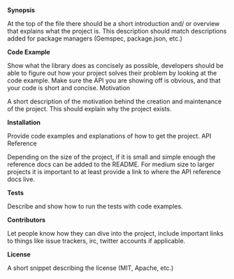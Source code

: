 **Synopsis**

At the top of the file there should be a short introduction and/ or overview that explains what the project is. This description should match descriptions added for package managers (Gemspec, package.json, etc.)

**Code Example**

Show what the library does as concisely as possible, developers should be able to figure out how your project solves their problem by looking at the code example. Make sure the API you are showing off is obvious, and that your code is short and concise.
Motivation

A short description of the motivation behind the creation and maintenance of the project. This should explain why the project exists.

**Installation**

Provide code examples and explanations of how to get the project.
API Reference

Depending on the size of the project, if it is small and simple enough the reference docs can be added to the README. For medium size to larger projects it is important to at least provide a link to where the API reference docs live.

**Tests**

Describe and show how to run the tests with code examples.

**Contributors**

Let people know how they can dive into the project, include important links to things like issue trackers, irc, twitter accounts if applicable.

**License**

A short snippet describing the license (MIT, Apache, etc.)
